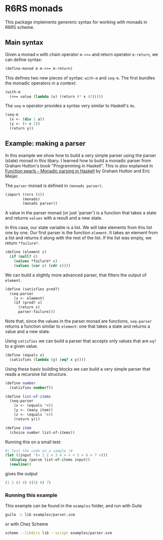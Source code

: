 R6RS monads
===========

This package implements genereric syntax for working with monads in R6RS scheme.

Main syntax
-----------

Given a monad `m` with chain operator `m->>=` and return operator `m-return`, we
can define syntax:

```scheme
(define-monad m m->>= m-return)
```

This defines two new pieces of syntax: `with-m` and `seq-m`. The first bundles
the monadic operators in a context:

```scheme
(with-m
  (>>= value (lambda (x) (return (* x 42)))))
```

The `seq-m` operator provides a syntax very similar to Haskell's `do`.

```scheme
(seq-m
  (x <- (div 1 a))
  (y <- (+ x 1))
  (return y))
```

Example: making a parser
------------------------

In this example we show how to build a very simple parser using the parser (state)
monad in this libary. I learned how to build a monadic parser from Graham Hutton's
book "Programming in Haskell". This is also explained in [Function pearls - Monadic
parsing in Haskell](http://eprints.nottingham.ac.uk/223/1/pearl.pdf) by Graham Hutton
and Eric Meijer.

The `parser` monad is defined in `(monads parser)`.

```scheme
(import (rnrs (6))
        (monads)
        (monads parser))
```

A value in the parser monad (or just 'parser') is a function that takes a state
and returns `values` with a result and a new state.

In this case, our state variable is a list. We will take elements from this
list one by one. Our first parser is the function `element`. It takes an
element from a list and returns it along with the rest of the list.
If the list was empty, we return `*failure*`.

```scheme
(define (element c)
  (if (null? c)
    (values *failure* c)
    (values (car c) (cdr c))))
```

We can build a slightly more advanced parser, that filters the output of
`element`.

```scheme
(define (satisfies pred?)
  (seq-parser
    (x <- element)
    (if (pred? x)
      (return x)
      parser-failure)))
```

Note that, since the values in the parser monad are functions, `seq-parser`
returns a function similar to `element`: one that takes a state and returns
a value and a new state.

Using `satisfies` we can build a parser that accepts only values that are
`eq?` to a given value.

```scheme
(define (equals x)
  (satisfies (lambda (y) (eq? x y))))
```

Using these basic building blocks we can build a very simple parser that
reads a recursive list structure.

```scheme
(define number
  (satisfies number?))

(define list-of-items
  (seq-parser
    (x <- (equals '<))
    (y <- (many item))
    (z <- (equals '>))
    (return y)))

(define item
  (choice number list-of-items))
```

Running this on a small test:

```scheme
#| Test the code on a sample |#
(let ((input '(< 1 2 < 3 4 > < < 5 > 6 > 7 >)))
  (display (parse list-of-items input))
  (newline))
```

gives the output

```scheme
(1 2 (3 4) ((5) 6) 7)
```

### Running this example
This example can be found in the `examples` folder, and run with Guile

```bash
guile -L lib examples/parser.scm
```

or with Chez Scheme

```bash
scheme --libdirs lib --script examples/parser.scm
```
